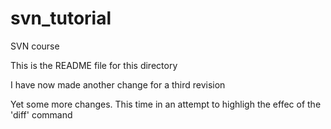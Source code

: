 svn_tutorial
============

SVN course


This is the README file for this directory

I have now made another change for a third revision

Yet some more changes. This time in an attempt to highligh the effec of the 'diff' command